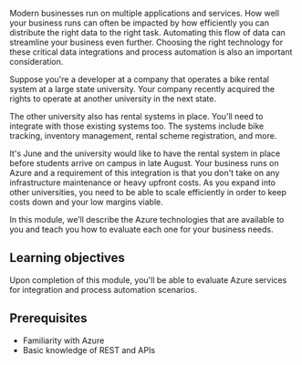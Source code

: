 Modern businesses run on multiple applications and services. How well your business runs can often be impacted by how efficiently you can distribute the right data to the right task. Automating this flow of data can streamline your business even further. Choosing the right technology for these critical data integrations and process automation is also an important consideration.

Suppose you're a developer at a company that operates a bike rental system at a large state university. Your company recently acquired the rights to operate at another university in the next state.

The other university also has rental systems in place. You'll need to integrate with those existing systems too. The systems include bike tracking, inventory management, rental scheme registration, and more.

It's June and the university would like to have the rental system in place before students arrive on campus in late August. Your business runs on Azure and a requirement of this integration is that you don't take on any infrastructure maintenance or heavy upfront costs. As you expand into other universities, you need to be able to scale efficiently in order to keep costs down and your low margins viable.

In this module, we’ll describe the Azure technologies that are available to you and teach you how to evaluate each one for your business needs.  

## Learning objectives

Upon completion of this module, you'll be able to evaluate Azure services for integration and process automation scenarios.

## Prerequisites

- Familiarity with Azure
- Basic knowledge of REST and APIs
